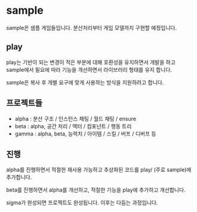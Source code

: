 # sample

sample은 샘플 게임들입니다. 분산처리부터 게임 모델까지 구현할 예정입니다. 

## play

play는 기반이 되는 변경이 적은 부분에 대해 호환성을 유지하면서 개발을 하고 
sample에서 필요에 따라 기능을 개선하면서 라이브러리 형태를 유지 합니다. 

sample은 복사 후 개별 요구에 맞게 사용하는 방식을 지원하려고 합니다. 

## 프로젝트들 

- alpha : 분산 구조 / 인스턴스 채팅 / 월드 채팅 / ensure
- beta : alpha, 공간 처리 / 액터 / 컴포넌트 / 행동 트리
- gamma : alpha, beta, 능력치 / 아이템 / 스킬 / 버프 / 디버프 등

## 진행 

alpha를 진행하면서 적절한 재사용 가능하고 추상화된 코드를 play/ (주로 sample)에 추가합니다. 

beta를 진행하면서 alpha를 개선하고, 적절한 기능을 play에 추가하고 개선합니다. 

sigma가 완성되면 프로젝트도 완성됩니다. 이후는 다듬는 과정입니다. 


